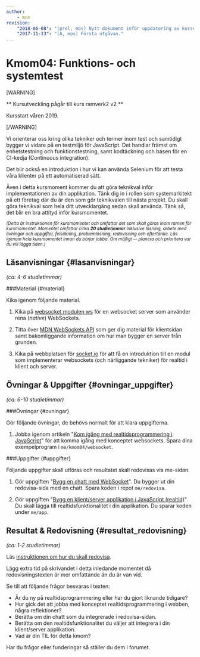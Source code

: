 ```yaml
---
author:
    - mos
revision:
    "2018-06-08": "(prel, mos) Nytt dokument inför uppdatering av kursen."
    "2017-11-13": "(A, mos) Första utgåvan."
...
```

Kmom04: Funktions- och systemtest
==================================

[WARNING]

** Kursutveckling pågår till kurs ramverk2 v2 **

Kursstart våren 2019.

[/WARNING]

Vi orienterar oss kring olika tekniker och termer inom test och samtidigt bygger vi vidare på en testmiljö för JavaScript. Det handlar främst om enhetstestning och funktionstestning, samt kodtäckning och basen för en CI-kedja (Continuous integration).

Det blir också en introduktion i hur vi kan använda Selenium för att testa våra klienter på ett automatiserad sätt.


<!--more-->



Även i detta kursmoment kommer du att göra teknikval inför implementationen av din applikation. Tänk dig in i rollen som systemarkitekt på ett företag där du är den som gör teknikvalen till nästa projekt. Du skall göra teknikval som hela ditt utvecklargäng sedan skall använda. Tänk så, det blir en bra attityd inför kursmomentet.



<small><i>(Detta är instruktionen för kursmomentet och omfattar det som skall göras inom ramen för kursmomentet. Momentet omfattar cirka **20 studietimmar** inklusive läsning, arbete med övningar och uppgifter, felsökning, problemlösning, redovisning och eftertanke. Läs igenom hela kursmomentet innan du börjar jobba. Om möjligt -- planera och prioritera var du vill lägga tiden.)</i></small>



Läsanvisningar  {#lasanvisningar}
---------------------------------

*(ca: 4-6 studietimmar)*



###Material {#material}

Kika igenom följande material.

1. Kika på [websocket modulen ws](https://github.com/websockets/ws) för en websocket server som använder rena (_native_) WebSockets.

1. Titta över [MDN WebSockets API](https://developer.mozilla.org/en-US/docs/Web/API/WebSockets_API) som ger dig material för klientsidan samt bakomliggande information om hur man bygger en server från grunden.

1. Kika på webbplatsen för [socket.io](https://socket.io/) för att få en introduktion till en modul som implementerar websockets (och närliggande tekniker) för realtid i klient och server.

<!--
1. Bekanta dig översiktligt med [Selenium WebDriver](http://www.seleniumhq.org/) på dess webbplats. Det är programvara som ger oss möjlighet att skriva funktionstester och exekvera dem via en webbläsare.
-->



Övningar & Uppgifter  {#ovningar_uppgifter}
-------------------------------------------

*(ca: 6-10 studietimmar)*



###Övningar {#ovningar}

Gör följande övningar, de behövs normalt för att klara uppgifterna.

1. Jobba igenom artikeln "[Kom igång med realtidsprogrammering i JavaScript](kunskap/kom-igang-med-realtidsprogrammering-i-javascript)" för att komma igång med konceptet websockets. Spara dina exempelprogram i `me/kmom04/websocket`.

<!--
1. Jobba igenom artikeln "[Kom igång med funktionstester i JavaScript](kunskap/kom-igang-med-funktionstester-i-javascript)" för att komma igång med konceptet websockets. Spara dina exempelprogram i `me/kmom04/functest`.
-->



###Uppgifter {#uppgifter}

Följande uppgifter skall utföras och resultatet skall redovisas via me-sidan.

1. Gör uppgiften "[Bygg en chatt med WebSocket](uppgift/bygg-en-chatt-med-websocket)". Du bygger ut din redovisa-sida med en chatt. Spara koden i repot `me/redovisa`.

1. Gör uppgiften "[Bygg en klient/server applikation i JavaScript  (realtid)](uppgift/bygg-en-klient-server-applikation-i-javascript-realtid)". Du skall lägga till realtidsfunktionalitet i din applikation. Du sparar koden under `me/app`.



Resultat & Redovisning  {#resultat_redovisning}
-----------------------------------------------

*(ca: 1-2 studietimmar)*

Läs [instruktionen om hur du skall redovisa](./../redovisa).

Lägg extra tid på skrivandet i detta inledande momentet då redovisningstexten är mer omfattande än du är van vid.

Se till att följande frågor besvaras i texten:

* Är du ny på realtidsprogrammering eller har du gjort liknande tidigare?
* Hur gick det att jobba med konceptet realtidsprogrammering i webben, några reflektioner?
* Berätta om din chatt som du integrerade i redovisa-sidan.
* Berätta om den realtidsfunktionalitet du väljer att integrera i din klient/server applikation.
* Vad är din TIL för detta kmom?

Har du frågor eller funderingar så ställer du dem i forumet.

